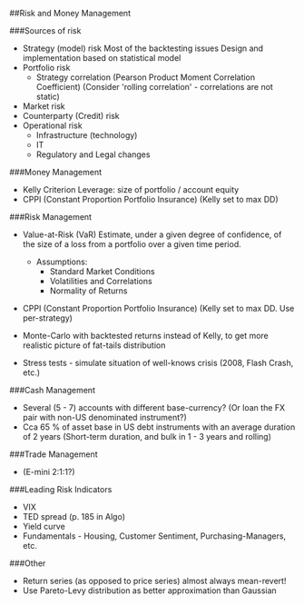 ##Risk and Money Management

###Sources of risk

* Strategy (model) risk
  Most of the backtesting issues
  Design and implementation based on statistical model
* Portfolio risk
    - Strategy correlation (Pearson Product Moment Correlation Coefficient)
      (Consider 'rolling correlation' - correlations are not static)
* Market risk
* Counterparty (Credit) risk
* Operational risk
    - Infrastructure (technology)
    - IT
    - Regulatory and Legal changes

###Money Management

* Kelly Criterion
  Leverage: size of portfolio / account equity
* CPPI (Constant Proportion Portfolio Insurance)
  (Kelly set to max DD)

###Risk Management

* Value-at-Risk (VaR)
  Estimate, under a given degree of confidence, of the size of a loss
  from a portfolio over a given time period.
    * Assumptions:
        - Standard Market Conditions
        - Volatilities and Correlations
        - Normality of Returns

* CPPI (Constant Proportion Portfolio Insurance)
  (Kelly set to max DD. Use per-strategy)
* Monte-Carlo with backtested returns instead of Kelly,
  to get more realistic picture of fat-tails distribution
* Stress tests - simulate situation of well-knows crisis (2008, Flash Crash, etc.)
        
###Cash Management

* Several (5 - 7) accounts with different base-currency?
  (Or loan the FX pair with non-US denominated instrument?)
* Cca 65 % of asset base in US debt instruments with an average duration of 2 years
  (Short-term duration, and bulk in 1 - 3 years and rolling)

###Trade Management

* (E-mini 2:1:1?)

###Leading Risk Indicators

* VIX
* TED spread (p. 185 in Algo)
* Yield curve
* Fundamentals - Housing, Customer Sentiment, Purchasing-Managers, etc.

###Other

* Return series (as opposed to price series) almost always mean-revert!
* Use Pareto-Levy distribution as better approximation than Gaussian
